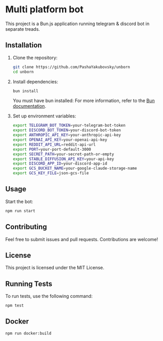 # Multi platform bot

This project is a Bun.js application running telegram & discord bot in separate treads.

## Installation

1. Clone the repository:

    ```sh
    git clone https://github.com/PashaYakubovsky/unborn
    cd unborn
    ```

2. Install dependencies:

    ```sh
    bun install
    ```

    You must have bun installed:
    For more information, refer to the [Bun documentation](https://bun.sh/docs).

3. Set up environment variables:

    ```sh
    export TELEGRAM_BOT_TOKEN=your-telegram-bot-token
    export DISCORD_BOT_TOKEN=your-discord-bot-token
    export ANTHROPIC_API_KEY=your-anthropic-api-key
    export OPENAI_API_KEY=your-openai-api-key
    export REDDIT_API_URL=reddit-api-url
    export PORT=your-port-default-3000
    export SECRET_PATH=your-secret-path-or-empty
    export STABLE_DIFFUSION_API_KEY=your-api-key
    export DISCORD_APP_ID=your-discord-app-id
    export GCS_BUCKET_NAME=your-google-claude-storage-name
    export GCS_KEY_FILE=json-gcs-file
    ```

## Usage

Start the bot:

```sh
npm run start
```

## Contributing

Feel free to submit issues and pull requests. Contributions are welcome!

## License

This project is licensed under the MIT License.

## Running Tests

To run tests, use the following command:

```sh
npm test
```

## Docker

```sh
npm run docker:build
```
